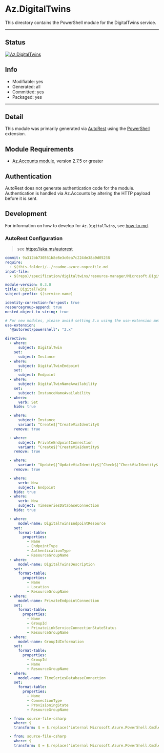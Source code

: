 <!-- region Generated -->
# Az.DigitalTwins
This directory contains the PowerShell module for the DigitalTwins service.

---
## Status
[![Az.DigitalTwins](https://img.shields.io/powershellgallery/v/Az.DigitalTwins.svg?style=flat-square&label=Az.DigitalTwins "Az.DigitalTwins")](https://www.powershellgallery.com/packages/Az.DigitalTwins/)

## Info
- Modifiable: yes
- Generated: all
- Committed: yes
- Packaged: yes

---
## Detail
This module was primarily generated via [AutoRest](https://github.com/Azure/autorest) using the [PowerShell](https://github.com/Azure/autorest.powershell) extension.

## Module Requirements
- [Az.Accounts module](https://www.powershellgallery.com/packages/Az.Accounts/), version 2.7.5 or greater

## Authentication
AutoRest does not generate authentication code for the module. Authentication is handled via Az.Accounts by altering the HTTP payload before it is sent.

## Development
For information on how to develop for `Az.DigitalTwins`, see [how-to.md](how-to.md).
<!-- endregion -->

### AutoRest Configuration
> see https://aka.ms/autorest

``` yaml
commit: 9a312bb730561b8e8e3c0ea7c224de38a9d05238
require:
  - $(this-folder)/../readme.azure.noprofile.md
input-file:
  - $(repo)/specification/digitaltwins/resource-manager/Microsoft.DigitalTwins/stable/2022-05-31/digitaltwins.json

module-version: 0.3.0
title: DigitalTwins
subject-prefix: $(service-name)

identity-correction-for-post: true
resourcegroup-append: true
nested-object-to-string: true

# For new modules, please avoid setting 3.x using the use-extension method and instead, use 4.x as the default option
use-extension:
  "@autorest/powershell": "3.x"

directive:
  - where:
      subject: DigitalTwin
    set:
      subject: Instance
  - where:
      subject: DigitalTwinEndpoint
    set:
      subject: Endpoint
  - where:
      subject: DigitalTwinNameAvailability
    set:
      subject: InstanceNameAvailability
  - where:
      verb: Set
    hide: true

  - where:
      subject: Instance
      variant: ^Create$|^CreateViaIdentity$
    remove: true

  - where:
      subject: PrivateEndpointConnection
      variant: ^Create$|^CreateViaIdentity$
    remove: true

  - where:
      variant: ^Update$|^UpdateViaIdentity$|^Check$|^CheckViaIdentity$
    remove: true

  - where:
      verb: New
      subject: Endpoint
    hide: true
  - where:
      verb: New
      subject: TimeSeriesDatabaseConnection
    hide: true

  - where:
      model-name: DigitalTwinsEndpointResource
    set:
      format-table:
        properties:
          - Name
          - EndpointType
          - AuthenticationType
          - ResourceGroupName
  - where:
      model-name: DigitalTwinsDescription
    set:
      format-table:
        properties:
          - Name
          - Location
          - ResourceGroupName
  - where:
      model-name: PrivateEndpointConnection
    set:
      format-table:
        properties:
          - Name
          - GroupId
          - PrivateLinkServiceConnectionStateStatus
          - ResourceGroupName
  - where:
      model-name: GroupIdInformation
    set:
      format-table:
        properties:
          - GroupId
          - Name
          - ResourceGroupName
  - where:
      model-name: TimeSeriesDatabaseConnection
    set:
      format-table:
        properties:
          - Name
          - ConnectionType
          - ProvisioningState
          - ResourceGroupName

  - from: source-file-csharp
    where: $
    transform: $ = $.replace('internal Microsoft.Azure.PowerShell.Cmdlets.DigitalTwins.Models.Api20220531.IDigitalTwinsEndpointResourceProperties Property', 'public Microsoft.Azure.PowerShell.Cmdlets.DigitalTwins.Models.Api20220531.IDigitalTwinsEndpointResourceProperties Property');

  - from: source-file-csharp
    where: $
    transform: $ = $.replace('internal Microsoft.Azure.PowerShell.Cmdlets.DigitalTwins.Models.Api20220531.ITimeSeriesDatabaseConnectionProperties Property', 'public Microsoft.Azure.PowerShell.Cmdlets.DigitalTwins.Models.Api20220531.ITimeSeriesDatabaseConnectionProperties Property');
```
